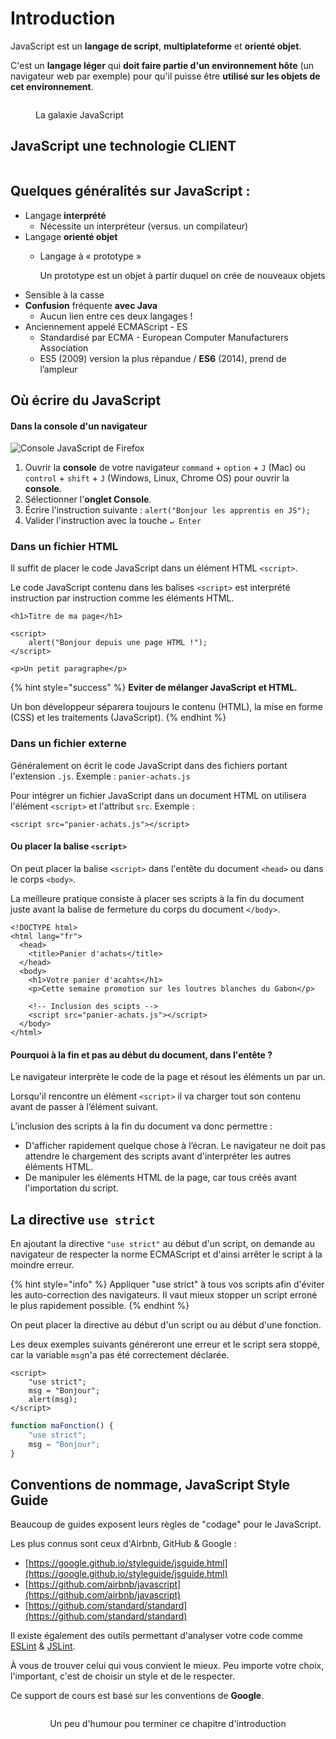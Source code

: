 # Introduction

JavaScript est un **langage de script**, **multiplateforme** et **orienté objet**.

C'est un **langage léger** qui **doit faire partie d'un environnement hôte** (un navigateur web par exemple) pour qu'il puisse être **utilisé sur les objets de cet environnement**.

<div data-full-width="true">

<figure><img src="../../.gitbook/assets/glaxie-js.png" alt=""><figcaption><p>La galaxie JavaScript</p></figcaption></figure>

</div>

## JavaScript une technologie **CLIENT**

<div data-full-width="true">

<figure><img src="../../.gitbook/assets/js-techno-client.png" alt=""><figcaption></figcaption></figure>

</div>

## Quelques généralités sur JavaScript :

* Langage **interprété**
  * Nécessite un interpréteur (versus. un compilateur)
* Langage **orienté objet**
  *   Langage à « prototype »

      Un prototype est un objet à partir duquel on crée de nouveaux objets
* Sensible à la casse
* **Confusion** fréquente **avec Java**
  * Aucun lien entre ces deux langages !
* Anciennement appelé ECMAScript - ES
  * Standardisé par ECMA - European Computer Manufacturers Association
  * ES5 (2009) version la plus répandue / **ES6** (2014), prend de l’ampleur

## Où écrire du JavaScript

#### Dans la console d'un navigateur

![Console JavaScript de Firefox](../../.gitbook/assets/133A-JS-firefox-console.gif)

1. Ouvrir la **console** de votre navigateur `command` + `option` + `J` (Mac) ou `control` + `shift` + `J` (Windows, Linux, Chrome OS) pour ouvrir la **console**.
2. Sélectionner l'**onglet Console**.
3. Écrire l'instruction suivante : `alert("Bonjour les apprentis en JS");`
4. Valider l'instruction avec la touche `↵ Enter`

### Dans un fichier HTML

Il suffit de placer le code JavaScript dans un élément HTML `<script>`.

Le code JavaScript contenu dans les balises `<script>` est interprété instruction par instruction comme les éléments HTML.

```markup
<h1>Titre de ma page</h1>

<script>
    alert("Bonjour depuis une page HTML !");
</script>

<p>Un petit paragraphe</p>
```

{% hint style="success" %}
**Eviter de mélanger JavaScript et HTML.**

Un bon développeur séparera toujours le contenu (HTML), la mise en forme (CSS) et les traitements (JavaScript).
{% endhint %}

### Dans un fichier externe

Généralement on écrit le code JavaScript dans des fichiers portant l'extension `.js`. Exemple : `panier-achats.js`

Pour intégrer un fichier JavaScript dans un document HTML on utilisera l'élément `<script>` et l'attribut `src`. Exemple :

```markup
<script src="panier-achats.js"></script>
```

#### Ou placer la balise `<script>`

On peut placer la balise `<script>` dans l'entête du document `<head>` ou dans le corps `<body>`.

La meilleure pratique consiste à placer ses scripts à la fin du document juste avant la balise de fermeture du corps du document `</body>`.

```markup
<!DOCTYPE html>
<html lang="fr">
  <head>
    <title>Panier d'achats</title>
  </head>
  <body>
    <h1>Votre panier d'acahts</h1>
    <p>Cette semaine promotion sur les loutres blanches du Gabon</p>

    <!-- Inclusion des scipts -->  
    <script src="panier-achats.js"></script>
  </body>
</html>
```

#### Pourquoi à la fin et pas au début du document, dans l'entête  ?

Le navigateur interprète le code de la page et résout les éléments un par un.

Lorsqu'il rencontre un élément `<script>` il va charger tout son contenu avant de passer à l’élément suivant.

L’inclusion des scripts à la fin du document va donc permettre :

* D'afficher rapidement quelque chose à l’écran. Le navigateur ne doit pas attendre le chargement des scripts avant d'interpréter les autres éléments HTML.
* De manipuler les éléments HTML de la page, car tous créés avant l'importation du script.

## La directive `use strict`

En ajoutant la directive `"use strict"` au début d'un script, on demande au navigateur de respecter la norme ECMAScript et d'ainsi arrêter le script à la moindre erreur.

{% hint style="info" %}
Appliquer "use strict" à tous vos scripts afin d'éviter les auto-correction des navigateurs. Il vaut mieux stopper un script erroné le plus rapidement possible.
{% endhint %}

On peut placer la directive au début d'un script ou au début d'une fonction.

Les deux exemples suivants généreront une erreur et le script sera stoppé, car la variable `msg`n'a pas été correctement déclarée.

```markup
<script>
    "use strict";
    msg = "Bonjour";
    alert(msg);
</script>
```

```javascript
function maFonction() {
    "use strict";
    msg = "Bonjour";
}
```

## Conventions de nommage, JavaScript Style Guide

Beaucoup de guides exposent leurs règles de "codage" pour le JavaScript.

Les plus connus sont ceux d'Airbnb, GitHub & Google :&#x20;

* [https://google.github.io/styleguide/jsguide.html](https://google.github.io/styleguide/jsguide.html)
* [https://github.com/airbnb/javascript](https://github.com/airbnb/javascript)
* [https://github.com/standard/standard](https://github.com/standard/standard)

Il existe également des outils permettant d'analyser votre code comme [ESLint](https://eslint.org/) & [JSLint](https://www.jslint.com/).

À vous de trouver celui qui vous convient le mieux. Peu importe votre choix, l'important, c'est de choisir un style et de le respecter.

Ce support de cours est basé sur les conventions de **Google**.

<div align="center">

<figure><img src="../../.gitbook/assets/no-humans.png" alt=""><figcaption><p>Un peu d'humour pou terminer ce chapitre d'introduction</p></figcaption></figure>

</div>

